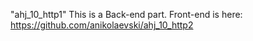 "ahj_10_http1" 
This is a Back-end part. Front-end is here: https://github.com/anikolaevski/ahj_10_http2
